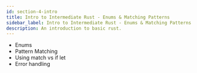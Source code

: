 ```yaml
---
id: section-4-intro
title: Intro to Intermediate Rust - Enums & Matching Patterns
sidebar_label: Intro to Intermediate Rust - Enums & Matching Patterns
description: An introduction to basic rust.
---
```


- Enums 
- Pattern Matching
- Using match vs if let
- Error handling
